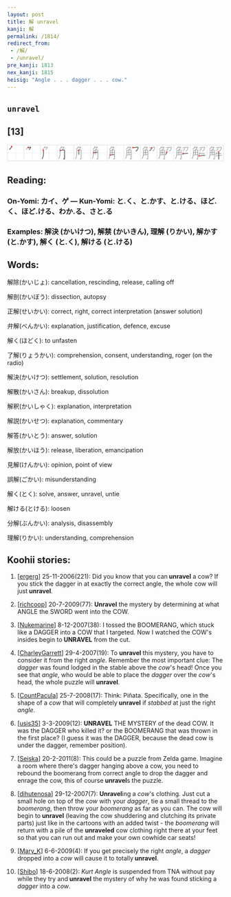 ```yaml
---
layout: post
title: 解 unravel
kanji: 解
permalink: /1814/
redirect_from:
 - /解/
 - /unravel/
pre_kanji: 1813
nex_kanji: 1815
heisig: "Angle . . . dagger . . . cow."
---
```


## `unravel`

## [13]

<div class="stroke"><img src="../images/E8A7A3.png" /></div>

## Reading:

### On-Yomi: カイ、ゲ &mdash; Kun-Yomi: と.く、と.かす、と.ける、ほど.く、ほど.ける、わか.る、さと.る

### Examples: 解決 (かいけつ), 解禁 (かいきん), 理解 (りかい), 解かす (と.かす), 解く (と.く), 解ける (と.ける)

## Words:

解除(かいじょ): cancellation, rescinding, release, calling off

解剖(かいぼう): dissection, autopsy

正解(せいかい): correct, right, correct interpretation (answer solution)

弁解(べんかい): explanation, justification, defence, excuse

解く(ほどく): to unfasten

了解(りょうかい): comprehension, consent, understanding, roger (on the radio)

解決(かいけつ): settlement, solution, resolution

解散(かいさん): breakup, dissolution

解釈(かいしゃく): explanation, interpretation

解説(かいせつ): explanation, commentary

解答(かいとう): answer, solution

解放(かいほう): release, liberation, emancipation

見解(けんかい): opinion, point of view

誤解(ごかい): misunderstanding

解く(とく): solve, answer, unravel, untie

解ける(とける): loosen

分解(ぶんかい): analysis, disassembly

理解(りかい): understanding, comprehension

## Koohii stories:

1) [<a href="http://kanji.koohii.com/profile/ergerg">ergerg</a>] 25-11-2006(221): Did you know that you can<strong> unravel</strong> a cow? If you stick the dagger in at exactly the correct angle, the whole cow will just<strong> unravel</strong>. 

2) [<a href="http://kanji.koohii.com/profile/richcoop">richcoop</a>] 20-7-2009(77): <strong>Unravel</strong> the mystery by determining at what ANGLE the SWORD went into the COW. 

3) [<a href="http://kanji.koohii.com/profile/Nukemarine">Nukemarine</a>] 8-12-2007(38): I tossed the BOOMERANG, which stuck like a DAGGER into a COW that I targeted. Now I watched the COW&#039;s insides begin to<strong> UNRAVEL</strong> from the cut. 

4) [<a href="http://kanji.koohii.com/profile/CharleyGarrett">CharleyGarrett</a>] 29-4-2007(19): To <strong>unravel</strong> this mystery, you have to consider it from the right <em>angle</em>. Remember the most important clue: The <em>dagger</em> was found lodged in the stable above the <em>cow</em>&#039;s head! Once you see that <em>angle</em>, who would be able to place the <em>dagger</em> over the <em>cow</em>&#039;s head, the whole puzzle will <strong>unravel</strong>. 

5) [<a href="http://kanji.koohii.com/profile/CountPacula">CountPacula</a>] 25-7-2008(17): Think: Piñata. Specifically, one in the shape of a <em>cow</em> that will completely<strong> unravel</strong> if <em>stabbed</em> at just the right <em>angle</em>. 

6) [<a href="http://kanji.koohii.com/profile/usis35">usis35</a>] 3-3-2009(12): <strong>UNRAVEL</strong> THE MYSTERY of the dead COW. It was the DAGGER who killed it? or the BOOMERANG that was thrown in the first place? (I guess it was the DAGGER, because the dead cow is under the dagger, remember position). 

7) [<a href="http://kanji.koohii.com/profile/Seiska">Seiska</a>] 20-2-2011(8): This could be a puzzle from Zelda game. Imagine a room where there&#039;s dagger hanging above a cow, you need to rebound the boomerang from correct angle to drop the dagger and enrage the cow, this of course<strong> unravel</strong>s the puzzle. 

8) [<a href="http://kanji.koohii.com/profile/dihutenosa">dihutenosa</a>] 29-12-2007(7): <strong>Unravel</strong>ing a <em>cow</em>&#039;s clothing. Just cut a small hole on top of the <em>cow</em> with your <em>dagger</em>, tie a small thread to the <em>boomerang</em>, then throw your <em>boomerang</em> as far as you can. The cow will begin to<strong> unravel</strong> (leaving the cow shuddering and clutching its private parts) just like in the cartoons with an added twist - the <em>boomerang</em> will return with a pile of the <strong>unraveled</strong> cow clothing right there at your feet so that you can run out and make your own cowhide car seats! 

9) [<a href="http://kanji.koohii.com/profile/Mary_K">Mary_K</a>] 6-6-2009(4): If you get precisely the right <em>angle</em>, a <em>dagger</em> dropped into a <em>cow</em> will cause it to totally<strong> unravel</strong>. 

10) [<a href="http://kanji.koohii.com/profile/Shibo">Shibo</a>] 18-6-2008(2): <em>Kurt Angle</em> is suspended from TNA without pay while they try and<strong> unravel</strong> the mystery of why he was found sticking a <em>dagger</em> into a <em>cow</em>. 
